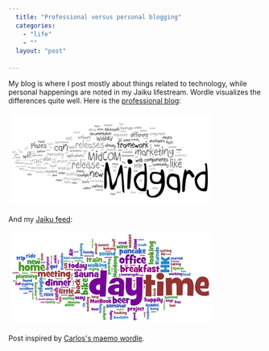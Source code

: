 ```yaml
---
  title: "Professional versus personal blogging"
  categories: 
    - "life"
    - ""
  layout: "post"

---
```

<p>
My blog is where I post mostly about things related to technology, while personal happenings are noted in my Jaiku lifestream. Wordle visualizes the differences quite well. Here is the <a href="http://bergie.iki.fi/">professional blog</a>:
</p><p>
<a href="/files/wordle-bergieblog.png"><img src="/files/wordle-bergieblog-tm.jpg" height="179" width="398" border="0" hspace="4" vspace="4" alt="Wordle of my latest blogs" title="Wordle of my latest blogs" /></a>
</p><p>
And my <a href="http://bergie.jaiku.com/">Jaiku feed</a>:
</p><p>
<a href="/files/wordle-bergiejaiku-full.png"><img src="/files/wordle-bergiejaiku-full-tm.jpg" height="180" width="400" border="0" hspace="4" vspace="4" alt="Wordle on my Jaikus" title="Wordle on my Jaikus" /></a>
</p><p>
Post inspired by <a href="http://www.notacloud.com/blog/?p=39">Carlos's maemo wordle</a>.
</p>